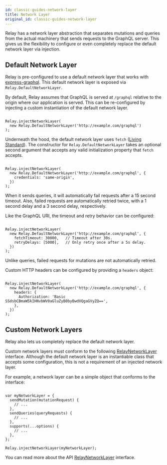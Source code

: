 ```yaml
---
id: classic-guides-network-layer
title: Network Layer
original_id: classic-guides-network-layer
---
```

Relay has a network layer abstraction that separates mutations and queries from the actual machinery that sends requests to the GraphQL server. This gives us the flexibility to configure or even completely replace the default network layer via injection.

## Default Network Layer

Relay is pre-configured to use a default network layer that works with [express-graphql](https://github.com/graphql/express-graphql). This default network layer is exposed via `Relay.DefaultNetworkLayer`.

By default, Relay assumes that GraphQL is served at `/graphql` relative to the origin where our application is served. This can be re-configured by injecting a custom instantiation of the default network layer.

```

Relay.injectNetworkLayer(
  new Relay.DefaultNetworkLayer('http://example.com/graphql')
);

```

Underneath the hood, the default network layer uses `fetch` ([Living Standard](https://fetch.spec.whatwg.org)). The constructor for `Relay.DefaultNetworkLayer` takes an optional second argument that accepts any valid initialization property that `fetch` accepts.

```{"{"}3{"}"}

Relay.injectNetworkLayer(
  new Relay.DefaultNetworkLayer('http://example.com/graphql', {
    credentials: 'same-origin',
  })
);

```

When it sends queries, it will automatically fail requests after a 15 second timeout. Also, failed requests are automatically retried twice, with a 1 second delay and a 3 second delay, respectively.

Like the GraphQL URI, the timeout and retry behavior can be configured:

```{"{"}3-4{"}"}

Relay.injectNetworkLayer(
  new Relay.DefaultNetworkLayer('http://example.com/graphql', {
    fetchTimeout: 30000,   // Timeout after 30s.
    retryDelays: [5000],   // Only retry once after a 5s delay.
  })
);

```

Unlike queries, failed requests for mutations are not automatically retried.

Custom HTTP headers can be configured by providing a `headers` object:

```{"{"}3-5{"}"}

Relay.injectNetworkLayer(
  new Relay.DefaultNetworkLayer('http://example.com/graphql', {
    headers: {
      Authorization: 'Basic SSdsbCBmaW5kIHNvbWV0aGluZyB0byBwdXQgaGVyZQ==',
    },
  })
);

```

## Custom Network Layers

Relay also lets us completely replace the default network layer.

Custom network layers must conform to the following [RelayNetworkLayer](./interfaces-relay-network-layer) interface. Although the default network layer is an instantiable class that accepts some configuration, this is not a requirement of an injected network layer.

For example, a network layer can be a simple object that conforms to the interface:

```

var myNetworkLayer = {
  sendMutation(mutationRequest) {
    // ...
  },
  sendQueries(queryRequests) {
    // ...
  },
  supports(...options) {
    // ...
  },
};

Relay.injectNetworkLayer(myNetworkLayer);

```

You can read more about the API [RelayNetworkLayer](./interfaces-relay-network-layer) interface.
